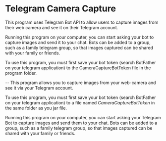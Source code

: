 <h1>Telegram Camera Capture</h1>

This program uses Telegram Bot API to allow users to capture images from their web camera and see it on their Telegram account.

Running this program on your computer, you can start asking your bot to capture images and send it to your  chat. Bots can be added to a group, such as a family telegram group, so that images captured can be shared with your family or friends.

To use this program, you must first save your bot token (search BotFather on your telegram application) to the CameraCaptureBotToken file in the program folder.


--
This program allows you to capture images from your web-camera and see it via your Telegram account.

To use this program, you must first save your bot token (search BotFather on your telegram application) to a file named <i>CameraCaptureBotToken</i> in the same folder as you jar file.

Running this program on your computer, you can start asking your Telegram Bot to capture images and send them to your chat. Bots can be added to a group, such as a family telegram group, so that images captured can be shared with your family or friends.
